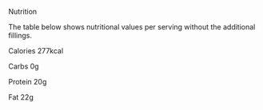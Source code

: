 Nutrition

The table below shows nutritional values per serving without the additional fillings.

Calories
277kcal

Carbs
0g

Protein
20g

Fat
22g
